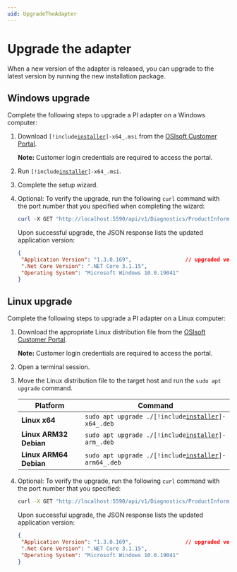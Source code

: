 ```yaml
---
uid: UpgradeTheAdapter
---
```


# Upgrade the adapter

When a new version of the adapter is released, you can upgrade to the latest version by running the new installation package.

## Windows upgrade

Complete the following steps to upgrade a PI adapter on a Windows computer:

1. Download <code>[!include[installer](../_includes/inline/installer-name.md)]-x64_.msi</code> from the [OSIsoft Customer Portal](https://customers.osisoft.com/s/products).

    **Note:** Customer login credentials are required to access the portal.

2. Run <code>[!include[installer](../_includes/inline/installer-name.md)]-x64_.msi</code>.

3. Complete the setup wizard.

4. Optional: To verify the upgrade, run the following `curl` command with the port number that you specified when completing the wizard:

   ```powershell
   curl -X GET "http://localhost:5590/api/v1/Diagnostics/ProductInformation"
   ```

   Upon successful upgrade, the JSON response lists the updated application version:

   ```json
   {
    "Application Version": "1.3.0.169",                 // upgraded version
    ".Net Core Version": ".NET Core 3.1.15",
    "Operating System": "Microsoft Windows 10.0.19041"
   }
   ```

## Linux upgrade

Complete the following steps to upgrade a PI adapter on a Linux computer:

1. Download the appropriate Linux distribution file from the [OSIsoft Customer Portal](https://customers.osisoft.com/s/products).

    **Note:** Customer login credentials are required to access the portal.

2. Open a terminal session.

3. Move the Linux distribution file to the target host and run the `sudo apt upgrade` command.

    Platform | Command
    --|--
    **Linux x64** |<code>sudo apt upgrade ./[!include[installer](../_includes/inline/installer-name.md)]-x64_.deb</code> 
    **Linux ARM32 Debian** |<code>sudo apt upgrade ./[!include[installer](../_includes/inline/installer-name.md)]-arm_.deb</code> 
    **Linux ARM64 Debian** |<code>sudo apt upgrade ./[!include[installer](../_includes/inline/installer-name.md)]-arm64_.deb</code> 

4. Optional: To verify the upgrade, run the following `curl` command with the port number that you specified:

   ```bash
   curl -X GET "http://localhost:5590/api/v1/Diagnostics/ProductInformation"
   ```

   Upon successful upgrade, the JSON response lists the updated application version:

   ```json
   {
    "Application Version": "1.3.0.169",                 // upgraded version
    ".Net Core Version": ".NET Core 3.1.15",
    "Operating System": "Microsoft Windows 10.0.19041"
   }
   ```
